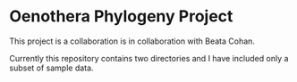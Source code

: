 # Oenothera Phylogeny Project

This project is a collaboration is in collaboration with Beata Cohan.

Currently this repository contains two directories and I have included only a subset of sample data.
